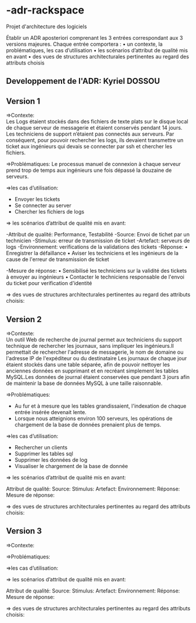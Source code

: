 # -adr-rackspace
Projet d'architecture des logiciels

Établir un ADR aposteriori comprenant les 3 entrées correspondant aux 3 versions majeures. Chaque entrée comportera :
• un contexte, la problématiques, les cas d’utilisation 
• les scénarios d’attribut de qualité mis en avant
• des vues de structures architecturales pertinentes au regard des attributs choisis


Developpement de l'ADR: Kyriel DOSSOU
---------------------------------------------------------------------------------------------------------------------------------
Version 1
---------------------------------------------------------------------------------------------------------------------------------
=>Contexte:  
Les Logs étaient stockés dans des fichiers de texte plats sur le disque local de chaque serveur de messagerie et étaient conservés pendant 14 jours. Les techniciens de support n’étaient pas connectés aux serveurs. Par conséquent, pour pouvoir rechercher les logs, ils devaient transmettre un ticket aux ingénieurs qui devais se connecter par ssh et chercher les fichiers. 

=>Problématiques:
Le processus manuel de connexion à chaque serveur prend trop de temps aux ingénieurs une fois dépassé la douzaine de serveurs.

=>les cas d’utilisation:
  - Envoyer les tickets
  - Se connecter au server
  - Chercher les fichiers de logs
  
=> les scénarios d’attribut de qualité mis en avant:

-Attribut de qualité: Performance, Testabilité
-Source: Envoi de tichet par un technicien
-Stimulus: erreur de transmission de ticket
-Artefact: serveurs de logs
-Environnement: verifications de la validations des tickets
-Réponse:
  • Enregistrer la défaillance
  • Aviser les techniciens et les ingénieurs de la cause de l'erreur de transmission de ticket

-Mesure de réponse:
  • Sensibilisé les techniciens sur la validité des tickets à envoyer au ingénieurs
  • Contacter le techniciens responsable de l'envoi du ticket pour verification d'identité

=> des vues de structures architecturales pertinentes au regard des attributs choisis:



Version 2
------------------------------------------------------------------------------------------------------------------------------------
=>Contexte:  
Un outil Web de recherche de journal permet aux techniciens du support technique de rechercher les journaux, sans impliquer les ingénieurs.Il permettait de rechercher l'adresse de messagerie, le nom de domaine ou l'adresse IP de l'expéditeur ou du destinataire Les journaux de chaque jour étaient stockés dans une table séparée, afin de pouvoir nettoyer les anciennes données en supprimant et en recréant simplement les tables MySQL.Les données de journal  étaient conservées que pendant 3 jours afin de maintenir la base de données MySQL à une taille raisonnable.

=>Problématiques:
- Au fur et à mesure que les tables grandissaient, l'indexation de chaque entrée insérée devenait lente. 
- Lorsque nous atteignions environ 100 serveurs, les opérations de chargement de la base de données prenaient plus de temps.

=>les cas d’utilisation:
 
 - Rechercher un clients
 - Supprimer les tables sql
 - Supprimer les données de log
 - Visualiser le chargement de la base de donnée

=> les scénarios d’attribut de qualité mis en avant:

Attribut de qualité:
Source:
Stimulus:
Artefact:
Environnement:
Réponse:
Mesure de réponse:

=> des vues de structures architecturales pertinentes au regard des attributs choisis:

Version 3
------------------------------------------------------------------------------------------------------------------------------------

=>Contexte:  

=>Problématiques:

=>les cas d’utilisation:

=> les scénarios d’attribut de qualité mis en avant:

Attribut de qualité:
Source:
Stimulus:
Artefact:
Environnement:
Réponse:
Mesure de réponse:

=> des vues de structures architecturales pertinentes au regard des attributs choisis:
